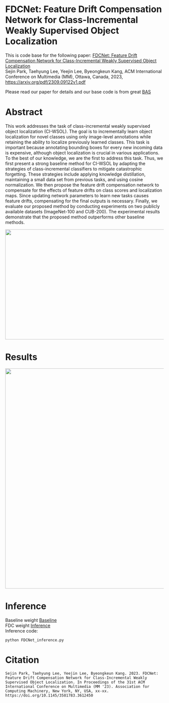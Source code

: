 # FDCNet: Feature Drift Compensation Network for Class-Incremental Weakly Supervised Object Localization
This is code base for the following paper:
[FDCNet: Feature Drift Compensation Network for Class-Incremental Weakly Supervised Object Localization](https://arxiv.org/pdf/2309.09122v1.pdf)\
Sejin Park, Taehyung Lee, Yeejin Lee, Byeongkeun Kang, ACM International Conference on Multimedia (MM), Ottawa, Canada, 2023, https://arxiv.org/pdf/2309.09122v1.pdf

Please read our paper for details and our base code is from great [BAS](https://github.com/wpy1999/BAS)

# Abstract

This work addresses the task of class-incremental weakly supervised object localization (CI-WSOL). The goal is to incrementally learn object localization for novel classes using only image-level annotations while retaining the ability to localize previously learned classes. This task is important because annotating bounding boxes for every new incoming data is expensive, although object localization is crucial in various applications. To the best of our knowledge, we are the first to address this task. Thus, we first present a strong baseline method for CI-WSOL by adapting the strategies of class-incremental classifiers to mitigate catastrophic forgetting. These strategies include applying knowledge distillation, maintaining a small data set from previous tasks, and using cosine normalization. We then propose the feature drift compensation network to compensate for the effects of feature drifts on class scores and localization maps. Since updating network parameters to learn new tasks causes feature drifts, compensating for the final outputs is necessary. Finally, we evaluate our proposed method by conducting experiments on two publicly available datasets (ImageNet-100 and CUB-200). The experimental results demonstrate that the proposed method outperforms other baseline methods.

<p align="center"><img src="https://github.com/Vision-sejin/FDCNet/assets/117714660/acfe1b2d-173c-4d89-9073-ebb57a60de3c/ovv.png"width="700" height="350"/>
  
# Results

<p align="center"><img src="https://github.com/Vision-sejin/FDCNet/assets/117714660/1a6a6cdb-c98a-490e-abe3-3359e268391d/table.png"width="800" height="700"/>

  
# Inference
Baseline weight [Baseline](https://drive.google.com/file/d/143Z9M6EejuLaLj9ZVlJFXpm_1yyvEZFP/view?usp=sharing) \
FDC weight [Inference](https://drive.google.com/file/d/1mA_gWo9j2WIWTUPz6WkDjTb-RwU7ixKM/view?usp=sharing) \
Inference code:

```
python FDCNet_inference.py
```

# Citation


```
Sejin Park, Taehyung Lee, Yeejin Lee, Byeongkeun Kang. 2023. FDCNet: Feature Drift Compensation Network for Class-Incremental Weakly Supervised Object Localization. In Proceedings of the 31st ACM International Conference on Multimedia (MM '23). Association for Computing Machinery, New York, NY, USA, xx-xx. https://doi.org/10.1145/3581783.3612450
